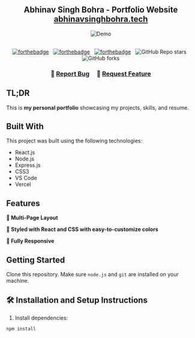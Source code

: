 <h2 align="center">
  Abhinav Singh Bohra - Portfolio Website<br/>
  <a href="https://abhinavsinghbohra.vercel.app/" target="_blank">abhinavsinghbohra.tech</a>
</h2>
<div align="center">
  <img alt="Demo" src="./public/readme-img1.png" />
</div>

<br/>

<center>

[![forthebadge](https://forthebadge.com/images/badges/built-with-love.svg)](https://forthebadge.com) &nbsp;
[![forthebadge](https://forthebadge.com/images/badges/made-with-javascript.svg)](https://forthebadge.com) &nbsp;
[![forthebadge](https://forthebadge.com/images/badges/open-source.svg)](https://forthebadge.com) &nbsp;
![GitHub Repo stars](https://img.shields.io/github/stars/Abhiinnvv/portfolio?color=red&logo=github&style=for-the-badge) &nbsp;
![GitHub forks](https://img.shields.io/github/forks/Abhiinnvv/portfolio?color=red&logo=github&style=for-the-badge)

</center>

<h3 align="center">
    🔹
    <a href="https://github.com/Abhiinnvv/portfolio/issues">Report Bug</a> &nbsp; &nbsp;
    🔹
    <a href="https://github.com/Abhiinnvv/portfolio/issues">Request Feature</a>
</h3>

## TL;DR

This is **my personal portfolio** showcasing my projects, skills, and resume.  

## Built With

This project was built using the following technologies:

- React.js
- Node.js
- Express.js
- CSS3
- VS Code
- Vercel

## Features

**📖 Multi-Page Layout**  

**🎨 Styled with React and CSS with easy-to-customize colors**  

**📱 Fully Responsive**

## Getting Started

Clone this repository. Make sure `node.js` and `git` are installed on your machine.

## 🛠 Installation and Setup Instructions

1. Install dependencies:  
```bash
npm install
